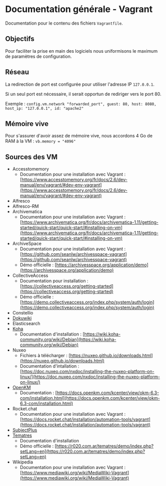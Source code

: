 # Documentation générale - Vagrant

Documentation pour le contenu des fichiers `Vagrantfile`.

## Objectifs

Pour faciliter la prise en main des logiciels nous uniformisons le maximum de paramètres de configuration.

## Réseau

La redirection de port est configurée pour utiliser l'adresse IP `127.0.0.1`.

Si un seul port est nécessaire, il serait opportun de rediriger vers le port 80.

Exemple : `config.vm.network "forwarded_port", guest: 80, host: 8080, host_ip: "127.0.0.1", id: "apache2"`

## Mémoire vive

Pour s'assurer d'avoir assez de mémoire vive, nous accordons 4 Go de RAM à la VM : `vb.memory = "4096"`

## Sources des VM

* Accesstomemory
  * Documentation pour une installation avec Vagrant : [https://www.accesstomemory.org/fr/docs/2.6/dev-manual/env/vagrant/#dev-env-vagrant](https://www.accesstomemory.org/fr/docs/2.6/dev-manual/env/vagrant/#dev-env-vagrant)
* Alfresco
* Alfresco-RM
* Archivematica
  * Documentation pour une installation avec Vagrant : [https://www.archivematica.org/fr/docs/archivematica-1.11/getting-started/quick-start/quick-start/#installing-on-vm](https://www.archivematica.org/fr/docs/archivematica-1.11/getting-started/quick-start/quick-start/#installing-on-vm)
* ArchiveSpace
  * Documentation pour une installation avec Vagrant : [https://github.com/seanlw/archivesspace-vagrant](https://github.com/seanlw/archivesspace-vagrant)
  * Démo officielle : [https://archivesspace.org/application/demo](https://archivesspace.org/application/demo)
* CollectiveAccess
  * Documentation pour installation : [https://collectiveaccess.org/getting-started](https://collectiveaccess.org/getting-started)
  * Démo officielle : [https://demo.collectiveaccess.org/index.php/system/auth/login](https://demo.collectiveaccess.org/index.php/system/auth/login)
* Constellio
* [Dokuwiki](https://www.dokuwiki.org/dokuwiki)
* Elasticsearch
* [Koha](https://koha-community.org/)
  * Documentation d'installation : [https://wiki.koha-community.org/wiki/Debian](https://wiki.koha-community.org/wiki/Debian)
* Nuxeo
  * Fichiers à télécharger : [https://nuxeo.github.io/downloads.html](https://nuxeo.github.io/downloads.html)
  * Documentation d'intallation : [https://doc.nuxeo.com/nxdoc/installing-the-nuxeo-platform-on-linux/](https://doc.nuxeo.com/nxdoc/installing-the-nuxeo-platform-on-linux/)
* [OpenKM](https://www.openkm.com/)
  * Documentation : [https://docs.openkm.com/kcenter/view/okm-6.3-com/installation.html](https://docs.openkm.com/kcenter/view/okm-6.3-com/installation.html)
* Rocket.chat
  * Documentation pour une installation avec Vagrant : [https://docs.rocket.chat/installation/automation-tools/vagrant](https://docs.rocket.chat/installation/automation-tools/vagrant)
* [SubjectPlus](http://www.subjectsplus.com/)
* [Tematres](https://www.vocabularyserver.com/)
  * Documentation d'installation
  * Démo officielle : [https://r020.com.ar/tematres/demo/index.php?setLang=en](https://r020.com.ar/tematres/demo/index.php?setLang=en)
* Wikipedia
  * Documentation pour une installation avec Vagrant : [https://www.mediawiki.org/wiki/MediaWiki-Vagrant](https://www.mediawiki.org/wiki/MediaWiki-Vagrant)
